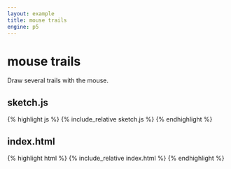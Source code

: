 ```yaml
---
layout: example
title: mouse trails
engine: p5
---
```


# mouse trails

Draw several trails with the mouse.   

## sketch.js 
{% highlight js %}
{% include_relative sketch.js %}
{% endhighlight %}
## index.html 
{% highlight html %}
{% include_relative index.html %}
{% endhighlight %}
